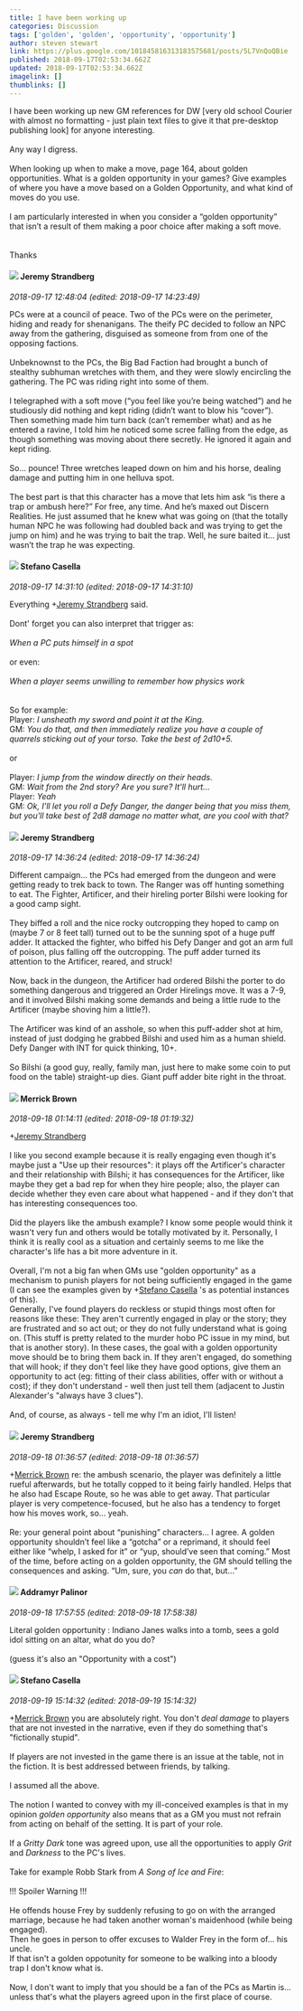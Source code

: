 ```yaml
---
title: I have been working up
categories: Discussion
tags: ['golden', 'golden', 'opportunity', 'opportunity']
author: steven stewart
link: https://plus.google.com/101845816313183575681/posts/5L7VnQoQBie
published: 2018-09-17T02:53:34.662Z
updated: 2018-09-17T02:53:34.662Z
imagelink: []
thumblinks: []
---
```


I have been working up new GM references for DW [very old school Courier with almost no formatting - just plain text files to give it that pre-desktop publishing look] for anyone interesting. <br /><br />Any way I digress. <br /><br />When looking up when to make a move, page 164, about golden opportunities. What is a golden opportunity in your games? Give examples of where you have a move based on a Golden Opportunity, and what kind of moves do you use. <br /><br />I am particularly interested in when you consider a “golden opportunity”  that isn’t a result of them making a poor choice after making a soft move.<br /><br /><br />Thanks 
<div id='comment z13ryjgpnxr1trwct23zipnpjxnfz5iu2'>
  <h4><img src='{{site.baseurl}}//images/avatars/102595580176380683252_photo.jpg'> Jeremy Strandberg</h4>
      <p><cite>2018-09-17 12:48:04 (edited: 2018-09-17 14:23:49)</cite></p>
        <p>PCs were at a council of peace. Two of the PCs were on the perimeter, hiding and ready for shenanigans. The theify PC decided to follow an NPC away from the gathering, disguised as someone from from one of the opposing factions.   <br /><br />Unbeknownst to the PCs, the Big Bad Faction had brought a bunch of stealthy subhuman wretches with them, and they were slowly encircling the gathering. The PC was riding right into some of them. <br /><br />I telegraphed with a soft move (“you feel like you’re being watched”) and he studiously did nothing and kept riding (didn’t want to blow his “cover”). Then something made him turn back (can’t remember what) and as he entered a ravine, I told him he noticed some scree falling from the edge, as though something was moving about there secretly. He ignored it again and kept riding. <br /><br />So... pounce! Three wretches leaped down on him and his horse, dealing damage and putting him in one helluva spot. <br /><br />The best part is that this character has a move that lets him ask “is there a trap or ambush here?” For free, any time. And he’s maxed out Discern Realities. He just assumed that he knew what was going on (that the totally human NPC he was following had doubled back and was trying to get the jump on him) and he was trying to bait the trap. Well, he sure baited it... just wasn’t the trap he was expecting.</p>
</div>
        

<div id='comment z13ryjgpnxr1trwct23zipnpjxnfz5iu2'>
  <h4><img src='{{site.baseurl}}//images/avatars/116049356937883364231_photo.jpg'> Stefano Casella</h4>
      <p><cite>2018-09-17 14:31:10 (edited: 2018-09-17 14:31:10)</cite></p>
        <p>Everything <span class="proflinkWrapper"><span class="proflinkPrefix">+</span><a class="proflink" href="https://plus.google.com/102595580176380683252" oid="102595580176380683252">Jeremy Strandberg</a></span> said.<br /><br />Dont&#39; forget you can also interpret that trigger as:<br /><br /><i>When a PC puts himself in a spot</i><br /><br />or even:<br /><br /><i>When a player seems unwilling to remember how physics work</i><br /><br /><br />So for example:<br />Player: <i>I unsheath my sword and point it at the King.</i><br />GM: <i>You do that, and then immediately realize you have a couple of quarrels sticking out of your torso. Take the best of 2d10+5.</i><br /><br />or<br /><br />Player: <i>I jump from the window directly on their heads.</i><br />GM: <i>Wait from the 2nd story? Are you sure? It&#39;ll hurt...</i><br />Player: <i>Yeah</i><br />GM: <i>Ok, I&#39;ll let you roll a Defy Danger, the danger being that you miss them, but you&#39;ll take best of 2d8 damage no matter what, are you cool with that?</i></p>
</div>
        

<div id='comment z13ryjgpnxr1trwct23zipnpjxnfz5iu2'>
  <h4><img src='{{site.baseurl}}//images/avatars/102595580176380683252_photo.jpg'> Jeremy Strandberg</h4>
      <p><cite>2018-09-17 14:36:24 (edited: 2018-09-17 14:36:24)</cite></p>
        <p>Different campaign... the PCs had emerged from the dungeon and were getting ready to trek back to town.  The Ranger was off hunting something to eat. The Fighter, Artificer, and their hireling porter Bilshi were looking for a good camp sight.<br /><br />They biffed a roll and the nice rocky outcropping they hoped to camp on (maybe 7 or 8 feet tall) turned out to be the sunning spot of a huge puff adder. It attacked the fighter, who biffed his Defy Danger and got an arm full of poison, plus falling off the outcropping. The puff adder turned its attention to the Artificer, reared, and struck!<br /><br />Now, back in the dungeon, the Artificer had ordered Bilshi the porter to do something dangerous and triggered an Order Hirelings move. It was a 7-9, and it involved Bilshi making some demands and being a little rude to the Artificer (maybe shoving him a little?).<br /><br />The Artificer was kind of an asshole, so when this puff-adder shot at him, instead of just dodging he grabbed Bilshi and used him as a human shield.  Defy Danger with INT for quick thinking, 10+.<br /><br />So Bilshi (a good guy, really, family man, just here to make some coin to put food on the table) straight-up dies.  Giant puff adder bite right in the throat. <br /></p>
</div>
        

<div id='comment z13ryjgpnxr1trwct23zipnpjxnfz5iu2'>
  <h4><img src='{{site.baseurl}}//images/avatars/103710112678010978409_photo.jpg'> Merrick Brown</h4>
      <p><cite>2018-09-18 01:14:11 (edited: 2018-09-18 01:19:32)</cite></p>
        <p><span class="proflinkWrapper"><span class="proflinkPrefix">+</span><a class="proflink" href="https://plus.google.com/102595580176380683252" oid="102595580176380683252">Jeremy Strandberg</a></span> <br /><br />I like you second example because it is really engaging even though it&#39;s maybe just a &quot;Use up their resources&quot;: it plays off the Artificer&#39;s character and their relationship with Bilshi; it has consequences for the Artificer, like maybe they get a bad rep for when they hire people; also, the player can decide whether they even care about what happened - and if they don&#39;t that has interesting consequences too.<br /><br />Did the players like the ambush example? I know some people would think it wasn&#39;t very fun and others would be totally motivated by it. Personally, I think it is really cool as a situation and certainly seems to me like the character&#39;s life has a bit more adventure in it.<br /><br />Overall, I&#39;m not a big fan when GMs use &quot;golden opportunity&quot; as a mechanism to punish players for not being sufficiently engaged in the game (I can see the examples given by <span class="proflinkWrapper"><span class="proflinkPrefix">+</span><a class="proflink" href="https://plus.google.com/116049356937883364231" oid="116049356937883364231">Stefano Casella</a></span> &#39;s as potential instances of this). <br />Generally, I&#39;ve found players do reckless or stupid things most often for reasons like these: They aren&#39;t currently engaged in play or the story; they are frustrated and so act out; or they do not fully understand what is going on. (This stuff is pretty related to the murder hobo PC issue in my mind, but that is another story). In these cases, the goal with a golden opportunity move should be to bring them back in. If they aren&#39;t engaged, do something that will hook; if they don&#39;t feel like they have good options, give them an opportunity to act (eg: fitting of their class abilities, offer with or without a cost); if they don&#39;t understand - well then just tell them (adjacent to Justin Alexander&#39;s &quot;always have 3 clues&quot;). <br /><br />And, of course, as always - tell me why I&#39;m an idiot, I&#39;ll listen!</p>
</div>
        

<div id='comment z13ryjgpnxr1trwct23zipnpjxnfz5iu2'>
  <h4><img src='{{site.baseurl}}//images/avatars/102595580176380683252_photo.jpg'> Jeremy Strandberg</h4>
      <p><cite>2018-09-18 01:36:57 (edited: 2018-09-18 01:36:57)</cite></p>
        <p><span class="proflinkWrapper"><span class="proflinkPrefix">+</span><a class="proflink" href="https://plus.google.com/103710112678010978409" oid="103710112678010978409">Merrick Brown</a></span> re: the ambush scenario, the player was definitely a little rueful afterwards, but he totally copped to it being fairly handled. Helps that he also had Escape Route, so he was able to get away. That particular player is very competence-focused, but he also has a tendency to forget how his moves work, so... yeah. <br /><br />Re: your general point about “punishing” characters... I agree. A golden opportunity shouldn’t feel like a “gotcha” or a reprimand, it should feel either like “whelp, I asked for it” or “yup, should’ve seen that coming.” Most of the time, before acting on a golden opportunity, the GM should telling the consequences and asking. “Um, sure, you <i>can</i> do that, but...”</p>
</div>
        

<div id='comment z13ryjgpnxr1trwct23zipnpjxnfz5iu2'>
  <h4><img src='{{site.baseurl}}//images/avatars/100410765634052727875_photo.jpg'> Addramyr Palinor</h4>
      <p><cite>2018-09-18 17:57:55 (edited: 2018-09-18 17:58:38)</cite></p>
        <p>Literal golden opportunity : Indiano Janes walks into a tomb, sees a gold idol sitting on an altar, what do you do?<br /><br />(guess it&#39;s also an &quot;Opportunity with a cost&quot;)</p>
</div>
        

<div id='comment z13ryjgpnxr1trwct23zipnpjxnfz5iu2'>
  <h4><img src='{{site.baseurl}}//images/avatars/116049356937883364231_photo.jpg'> Stefano Casella</h4>
      <p><cite>2018-09-19 15:14:32 (edited: 2018-09-19 15:14:32)</cite></p>
        <p><span class="proflinkWrapper"><span class="proflinkPrefix">+</span><a class="proflink" href="https://plus.google.com/103710112678010978409" oid="103710112678010978409">Merrick Brown</a></span> you are absolutely right. You don&#39;t <i>deal damage</i> to players that are not invested in the narrative, even if they do something that&#39;s &quot;fictionally stupid&quot;.<br /><br />If players are not invested in the game there is an issue at the table, not in the fiction. It is best addressed between friends, by talking.<br /><br />I assumed all the above.<br /><br />The notion I wanted to convey with my ill-conceived examples is that in my opinion <i>golden opportunity</i> also means that as a GM you must not refrain from acting on behalf of the setting. It is part of your role.<br /><br />If a <i>Gritty Dark</i> tone was agreed upon, use all the opportunities to apply <i>Grit</i> and <i>Darkness</i> to the PC&#39;s lives.<br /><br />Take for example Robb Stark from <i>A Song of Ice and Fire</i>:<br /><br />!!! Spoiler Warning !!!<br /><br />He offends house Frey by suddenly refusing to go on with the arranged marriage, because he had taken another woman&#39;s maidenhood (while being engaged).<br />Then he goes in person to offer excuses to Walder Frey in the form of... his uncle.<br />If that isn&#39;t a golden oppotunity for someone to be walking into a bloody trap I don&#39;t know what is.<br /><br />Now, I don&#39;t want to imply that you should be a fan of the PCs as Martin is... unless that&#39;s what the players agreed upon in the first place of course.</p>
</div>
        